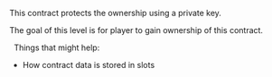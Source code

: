 This contract protects the ownership using a private key.

The goal of this level is for player to gain ownership of this contract.

&nbsp;
Things that might help:
* How contract data is stored in slots